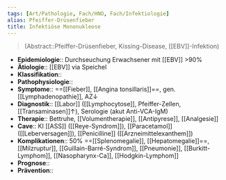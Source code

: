 ```yaml
---
tags: [Art/Pathologie, Fach/HNO, Fach/Infektiologie]
alias: Pfeiffer-Drüsenfieber
title: Infektiöse Mononukleose
---
```

> (Abstract::Pfeiffer-Drüsenfieber, Kissing-Disease, [[EBV]]-Infektion)
- **Epidemiologie**:: Durchseuchung Erwachsener mit [[EBV]] >90%
- **Ätiologie**:: [[EBV]] via Speichel
- **Klassifikation**::
- **Pathophysiologie**::
- **Symptome**:: ==[[Fieber]], [[Angina tonsillaris]]==, gen. [[Lymphadenopathie]], AZ↓
- **Diagnostik**:: [[Labor]] ([[Lymphocytose]], Pfeiffer-Zellen, [[Transaminasen]]↑), Serologie (akut Anti-VCA-IgM)
- **Therapie**:: Bettruhe, [[Volumentherapie]], [[Antipyrese]], [[Analgesie]]
- **Cave**:: KI [[ASS]] ([[Reye-Syndrom]]), [[Paracetamol]] ([[Leberversagen]]), [[Penicilline]] ([[Arzneimittelexanthem]])
- **Komplikationen**:: 50% ==[[Splenomegalie]], [[Hepatomegalie]]==, [[Milzruptur]], [[Guillain-Barré-Syndrom]], [[Pneumonie]], [[Burkitt-Lymphom]], [[Nasopharynx-Ca]], [[Hodgkin-Lymphom]]
- **Prognose**::
- **Prävention**::